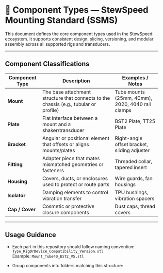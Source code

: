 # 🧩 Component Types — StewSpeed Mounting Standard (SSMS)

This document defines the core component types used in the StewSpeed ecosystem. It supports consistent design, slicing, versioning, and modular assembly across all supported rigs and transducers.

---

## Component Classifications

| Component Type | Description | Examples / Notes |
|----------------|-------------|------------------|
| **Mount** | The base attachment structure that connects to the chassis (e.g., tubular or profile) | Tube mounts (25mm, 40mm), 2020, 4040 rail clamps |
| **Plate** | Flat interface between a mount and a shaker/transducer | BST2 Plate, TT25 Plate |
| **Bracket** | Angular or positional element that offsets or aligns mounts/plates | Right-angle offset bracket, sliding adjuster |
| **Fitting** | Adapter piece that mates mismatched geometries or fasteners | Threaded collar, tapered insert |
| **Housing** | Covers, ducts, or enclosures used to protect or route parts | Wire guards, fan housings |
| **Isolator** | Damping elements to control vibration transfer | TPU bushings, vibration spacers |
| **Cap / Cover** | Cosmetic or protective closure components | Dust caps, thread covers |

---

## Usage Guidance

- Each part in this repository should follow naming convention:  
  `Type_RigOrDevice_Compatibility_Version.stl`  
  Example: `Mount_Tube40_BST2_V5.stl`
  
- Group components into folders matching this structure:
